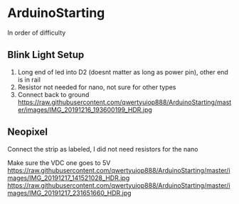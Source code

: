 # ArduinoStarting

In order of difficulty

## Blink Light Setup
1. Long end of led into D2 (doesnt matter as long as power pin), other end is in rail
2. Resistor not needed for nano, not sure for other types
3. Connect back to ground
https://raw.githubusercontent.com/qwertyuiop888/ArduinoStarting/master/images/IMG_20191216_193600199_HDR.jpg

## Neopixel
Connect the strip as labeled, I did not need resistors for the nano

Make sure the VDC one goes to 5V
https://raw.githubusercontent.com/qwertyuiop888/ArduinoStarting/master/images/IMG_20191217_141521028_HDR.jpg
https://raw.githubusercontent.com/qwertyuiop888/ArduinoStarting/master/images/IMG_20191217_231651660_HDR.jpg
